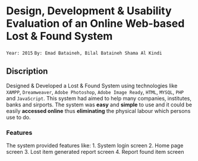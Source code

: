 # Design, Development & Usability Evaluation of an Online Web-based Lost & Found System

`Year: 2015` `By: Emad Bataineh, Bilal Bataineh Shama Al Kindi`

## Discription

Designed & Developed a Lost & Found System using technologies like `XAMPP`, `Dreamweaver`, `Adobe Photoshop`, `Adobe Image Ready`, `HTML`, `MYSQL`, `PHP` and `JavaScript`. This system had aimed to help many companies, institutes, banks and sirports. The system was **easy** and **simple** to use and it could be easily **accessed online** thus **eliminating** the physical labour which persons use to do.

### Features
The system provided features like:
    1. System login screen
    2. Home page screen
    3. Lost item generated report screen
    4. Report found item screen

